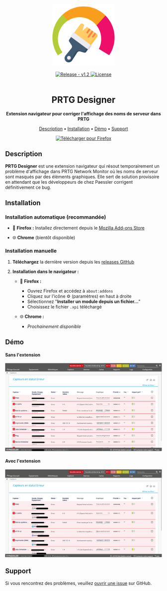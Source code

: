 <p align="center" >
    <img src="./icons/logo.png" width=200 />
</p>

<div align="center">
  <a href="https://github.com/Game-K-Hack/prtg-designer/releases/latest">
    <img src="https://img.shields.io/static/v1?label=release&message=v1.2&color=blue" alt="Release - v1.2" />
  </a>
  <a href="https://choosealicense.com/licenses/mit">
    <img src="https://img.shields.io/badge/License-MIT-yellow" alt="License" />
  </a>
</div>

<br>

<h1 align="center">PRTG Designer</h1>

<p align="center">
  <strong>Extension navigateur pour corriger l'affichage des noms de serveur dans PRTG</strong>
</p>

<p align="center">
  <a href="#description">Description</a> •
  <a href="#installation">Installation</a> •
  <a href="#démo">Démo</a> •
  <a href="#support">Support</a>
</p>

<p align="center">
  <a href="https://addons.mozilla.org/fr/firefox/addon/prgt-designer">
    <img src="https://img.shields.io/badge/Télécharger_pour_Firefox-FF7139?logo=firefox&logoColor=fff&style=for-the-badge" alt="Télécharger pour Firefox" />
  </a>
</p>


## Description

**PRTG Designer** est une extension navigateur qui résout temporairement un problème d'affichage dans PRTG Network Monitor où les noms de serveur sont masqués par des éléments graphiques.
Elle sert de solution provisoire en attendant que les développeurs de chez Paessler corrigent définitivement ce bug.


## Installation

### Installation automatique (recommandée)

- 🦊 **Firefox :** Installez directement depuis le [Mozilla Add-ons Store](https://addons.mozilla.org/fr/firefox/addon/prgt-designer)

- 🌐 **Chrome** (bientôt disponible)

### Installation manuelle

1. **Téléchargez** la dernière version depuis les [releases GitHub](https://github.com/Game-K-Hack/prtg-designer/releases/latest)

2. **Installation dans le navigateur :**

    - 🦊 **Firefox :**
      - Ouvrez Firefox et accédez à `about:addons`
      - Cliquez sur l'icône ⚙️ (paramètres) en haut à droite
      - Sélectionnez "**Installer un module depuis un fichier...**"
      - Choisissez le fichier `.xpi` téléchargé

    - 🌐 **Chrome :**
      - *Prochainement disponible*


## Démo

#### Sans l'extension
![Screenshot sans l'extension](./assets/before.png)

#### Avec l'extension
![Screenshot avec l'extension](./assets/after.png)


## Support

Si vous rencontrez des problèmes, veuillez [ouvrir une issue](https://github.com/Game-K-Hack/prtg-designer/issues) sur GitHub.
